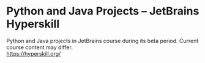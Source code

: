 # Python and Java Projects – JetBrains Hyperskill
Python and Java projects in JetBrains course during its beta period. Current course content may differ. <br />
https://hyperskill.org/
